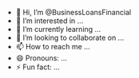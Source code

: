 - 👋 Hi, I’m @BusinessLoansFinancial
- 👀 I’m interested in ...
- 🌱 I’m currently learning ...
- 💞️ I’m looking to collaborate on ...
- 📫 How to reach me ...
- 😄 Pronouns: ...
- ⚡ Fun fact: ...

<!---
BusinessLoansFinancial/BusinessLoansFinancial is a ✨ special ✨ repository because its `README.md` (this file) appears on your GitHub profile.
You can click the Preview link to take a look at your changes.
--->
